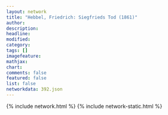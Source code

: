 ```yaml
---
layout: network
title: "Hebbel, Friedrich: Siegfrieds Tod (1861)"
author:
description:
headline:
modified:
category:
tags: []
imagefeature: 
mathjax: 
chart: 
comments: false
featured: false
list: false
networkdata: 392.json
---
```

{% include network.html %}
{% include network-static.html %}
